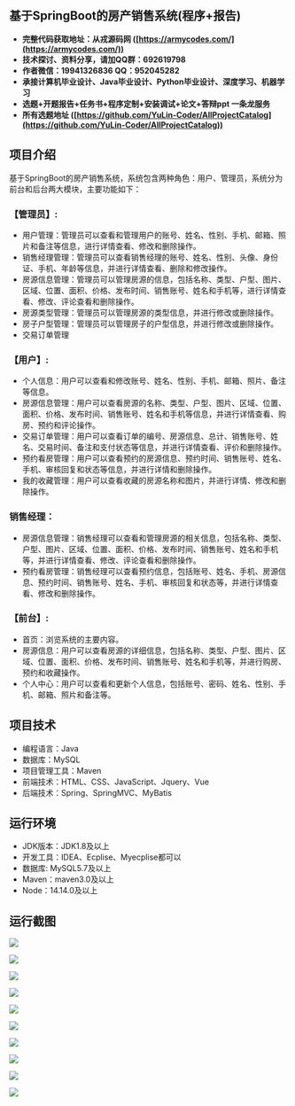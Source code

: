 ## 基于SpringBoot的房产销售系统(程序+报告)

- <b>完整代码获取地址：从戎源码网 ([https://armycodes.com/](https://armycodes.com/))</b>
- <b>技术探讨、资料分享，请加QQ群：692619798</b> 
- <b>作者微信：19941326836  QQ：952045282</b> 
- <b>承接计算机毕业设计、Java毕业设计、Python毕业设计、深度学习、机器学习</b>
- <b>选题+开题报告+任务书+程序定制+安装调试+论文+答辩ppt 一条龙服务</b>
- <b>所有选题地址 ([https://github.com/YuLin-Coder/AllProjectCatalog](https://github.com/YuLin-Coder/AllProjectCatalog)) </b>

## 项目介绍
基于SpringBoot的房产销售系统，系统包含两种角色：用户、管理员，系统分为前台和后台两大模块，主要功能如下：

### 【管理员】:
- 用户管理：管理员可以查看和管理用户的账号、姓名、性别、手机、邮箱、照片和备注等信息，进行详情查看、修改和删除操作。
- 销售经理管理：管理员可以查看销售经理的账号、姓名、性别、头像、身份证、手机、年龄等信息，并进行详情查看、删除和修改操作。
- 房源信息管理：管理员可以管理房源的信息，包括名称、类型、户型、图片、区域、位置、面积、价格、发布时间、销售账号、姓名和手机等，进行详情查看、修改、评论查看和删除操作。
- 房源类型管理：管理员可以管理房源的类型信息，并进行修改或删除操作。
- 房子户型管理：管理员可以管理房子的户型信息，并进行修改或删除操作。
- 交易订单管理

### 【用户】:
- 个人信息：用户可以查看和修改账号、姓名、性别、手机、邮箱、照片、备注等信息。
- 房源信息管理：用户可以查看房源的名称、类型、户型、图片、区域、位置、面积、价格、发布时间、销售账号、姓名和手机等信息，并进行详情查看、购房、预约和评论操作。
- 交易订单管理：用户可以查看订单的编号、房源信息、总计、销售账号、姓名、交易时间、备注和支付状态等信息，并进行详情查看、评价和删除操作。
- 预约看房管理：用户可以查看预约的房源信息、预约时间、销售账号、姓名、手机、审核回复和状态等信息，并进行详情和删除操作。
- 我的收藏管理：用户可以查看收藏的房源名称和图片，并进行详情、修改和删除操作。

### 销售经理：
- 房源信息管理：销售经理可以查看和管理房源的相关信息，包括名称、类型、户型、图片、区域、位置、面积、价格、发布时间、销售账号、姓名和手机等，并进行详情查看、修改、评论查看和删除操作。
- 预约看房管理：销售经理可以查看预约信息，包括账号、姓名、手机、房源信息、预约时间、销售账号、姓名、手机、审核回复和状态等，并进行详情查看、修改和删除操作。

### 【前台】:
- 首页：浏览系统的主要内容。
- 房源信息：用户可以查看房源的详细信息，包括名称、类型、户型、图片、区域、位置、面积、价格、发布时间、销售账号、姓名和手机等，并进行购房、预约和收藏操作。
- 个人中心：用户可以查看和更新个人信息，包括账号、密码、姓名、性别、手机、邮箱、照片和备注等。

## 项目技术
- 编程语言：Java
- 数据库：MySQL
- 项目管理工具：Maven
- 前端技术：HTML、CSS、JavaScript、Jquery、Vue
- 后端技术：Spring、SpringMVC、MyBatis

## 运行环境
- JDK版本：JDK1.8及以上
- 开发工具：IDEA、Ecplise、Myecplise都可以
- 数据库: MySQL5.7及以上
- Maven：maven3.0及以上
- Node：14.14.0及以上

## 运行截图
![](screenshot/1.png)

![](screenshot/2.png)

![](screenshot/3.png)

![](screenshot/4.png)

![](screenshot/5.png)

![](screenshot/6.png)

![](screenshot/7.png)

![](screenshot/8.png)

![](screenshot/9.png)

![](screenshot/10.png)

